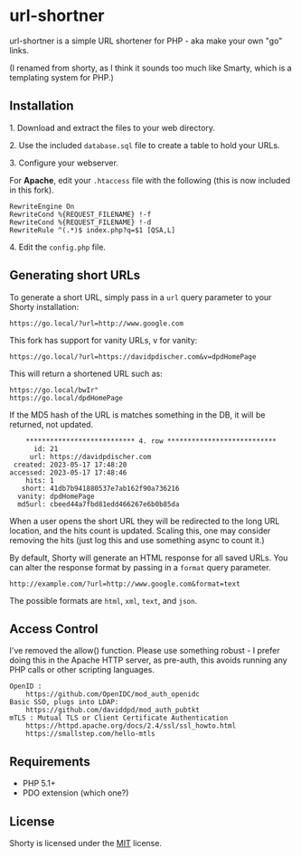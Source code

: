 # url-shortner

url-shortner is a simple URL shortener for PHP - aka make your own "go" links.

(I renamed from shorty, as I think it sounds too much like Smarty, which is a templating system for PHP.) 

## Installation

1\. Download and extract the files to your web directory.

2\. Use the included `database.sql` file to create a table to hold your URLs.

3\. Configure your webserver.

For **Apache**, edit your `.htaccess` file with the following (this is now included in this fork).

    RewriteEngine On
    RewriteCond %{REQUEST_FILENAME} !-f
    RewriteCond %{REQUEST_FILENAME} !-d
    RewriteRule ^(.*)$ index.php?q=$1 [QSA,L]

4\. Edit the `config.php` file.

## Generating short URLs

To generate a short URL, simply pass in a `url` query parameter to your Shorty installation:

    https://go.local/?url=http://www.google.com

This fork has support for vanity URLs, v for vanity:

    https://go.local/?url=https://davidpdischer.com&v=dpdHomePage

This will return a shortened URL such as:

    https://go.local/bwIr"
    https://go.local/dpdHomePage
    
If the MD5 hash of the URL is matches something in the DB, it will be returned, not updated. 
    
```
    *************************** 4. row ***************************
      id: 21
     url: https://davidpdischer.com
 created: 2023-05-17 17:48:20
accessed: 2023-05-17 17:48:46
    hits: 1
   short: 41db7b941880537e7ab162f90a736216
  vanity: dpdHomePage
  md5url: cbeed44a7fbd81edd466267e6b0b85da
```    
    
When a user opens the short URL they will be redirected to the long URL location, and 
the hits count is updated. Scaling this, one may consider removing the hits (just log this
and use something async to count it.)

By default, Shorty will generate an HTML response for all saved URLs.
You can alter the response format by passing in a `format` query parameter.

    http://example.com/?url=http://www.google.com&format=text

The possible formats are `html`, `xml`, `text`, and `json`.

## Access Control 

I've removed the allow() function. Please use something robust - I 
prefer doing this in the Apache HTTP server, as pre-auth, this avoids
running any PHP calls or other scripting languages. 

    OpenID : 
        https://github.com/OpenIDC/mod_auth_openidc
    Basic SSO, plugs into LDAP: 
        https://github.com/daviddpd/mod_auth_pubtkt
    mTLS : Mutual TLS or Client Certificate Authentication
        https://httpd.apache.org/docs/2.4/ssl/ssl_howto.html
        https://smallstep.com/hello-mtls

## Requirements

* PHP 5.1+
* PDO extension (which one?)

## License

Shorty is licensed under the [MIT](https://github.com/daviddpd/url-shortner/blob/dpdfork/LICENSE) license.
